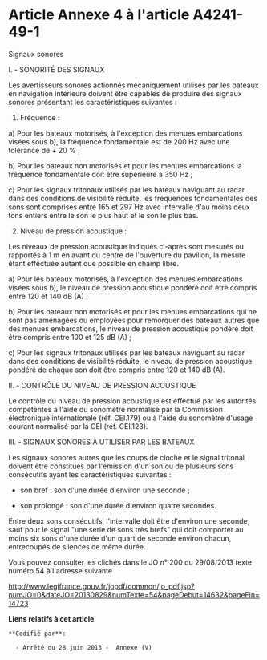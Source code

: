 # Article Annexe 4 à l'article A4241-49-1

Signaux sonores 

I. - SONORITÉ DES SIGNAUX

Les avertisseurs sonores actionnés mécaniquement utilisés par les bateaux en navigation intérieure doivent être capables de
produire des signaux sonores présentant les caractéristiques suivantes :

1. Fréquence :

a) Pour les bateaux motorisés, à l'exception des menues embarcations visées sous b), la fréquence fondamentale est de 200 Hz
avec une tolérance de + 20 % ;

b) Pour les bateaux non motorisés et pour les menues embarcations la fréquence fondamentale doit être supérieure à 350 Hz ;

c) Pour les signaux tritonaux utilisés par les bateaux naviguant au radar dans des conditions de visibilité réduite, les
fréquences fondamentales des sons sont comprises entre 165 et 297 Hz avec intervalle d'au moins deux tons entiers entre le
son le plus haut et le son le plus bas.

2. Niveau de pression acoustique :

Les niveaux de pression acoustique indiqués ci-après sont mesurés ou rapportés à 1 m en avant du centre de l'ouverture du
pavillon, la mesure étant effectuée autant que possible en champ libre.

a) Pour les bateaux motorisés, à l'exception des menues embarcations visées sous b), le niveau de pression acoustique pondéré
doit être compris entre 120 et 140 dB (A) ;

b) Pour les bateaux non motorisés et pour les menues embarcations qui ne sont pas aménagées ou employées pour remorquer des
bateaux autres que des menues embarcations, le niveau de pression acoustique pondéré doit être compris entre 100 et 125 dB
(A) ;

c) Pour les signaux tritonaux utilisés par les bateaux naviguant au radar dans des conditions de visibilité réduite, le
niveau de pression acoustique pondéré de chaque son doit être compris entre 120 et 140 dB (A).

II. - CONTRÔLE DU NIVEAU DE PRESSION ACOUSTIQUE

Le contrôle du niveau de pression acoustique est effectué par les autorités compétentes à l'aide du sonomètre normalisé par
la Commission électronique internationale (réf. CEI.179) ou à l'aide du sonomètre d'usage courant normalisé par la CEI (réf.
CEI.123).

III. - SIGNAUX SONORES À UTILISER PAR LES BATEAUX

Les signaux sonores autres que les coups de cloche et le signal tritonal doivent être constitués par l'émission d'un son ou
de plusieurs sons consécutifs ayant les caractéristiques suivantes :

- son bref : son d'une durée d'environ une seconde ;

- son prolongé : son d'une durée d'environ quatre secondes.

Entre deux sons consécutifs, l'intervalle doit être d'environ une seconde, sauf pour le signal "une série de sons très brefs"
qui doit comporter au moins six sons d'une durée d'un quart de seconde environ chacun, entrecoupés de silences de même durée.

Vous pouvez consulter les clichés dans le JO n° 200 du 29/08/2013 texte numéro 54 à l'adresse suivante 

http://www.legifrance.gouv.fr/jopdf/common/jo_pdf.jsp?numJO=0&dateJO=20130829&numTexte=54&pageDebut=14632&pageFin=14723

**Liens relatifs à cet article**

	**Codifié par**:

	  - Arrêté du 28 juin 2013 -  Annexe (V)
